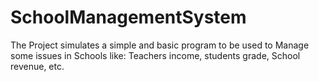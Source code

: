 # SchoolManagementSystem

The Project simulates a simple and basic program to be used to Manage some issues in Schools like: Teachers income, students grade, School revenue, etc. 


